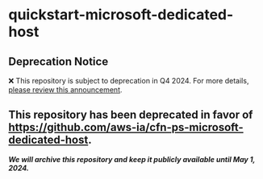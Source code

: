 # quickstart-microsoft-dedicated-host 
## Deprecation Notice

:x: This repository is subject to deprecation in Q4 2024. For more details, [please review this announcement](https://github.com/aws-ia/.announcements/issues/1). 

## This repository has been deprecated in favor of https://github.com/aws-ia/cfn-ps-microsoft-dedicated-host. 
***We will archive this repository and keep it publicly available until May 1, 2024.***
